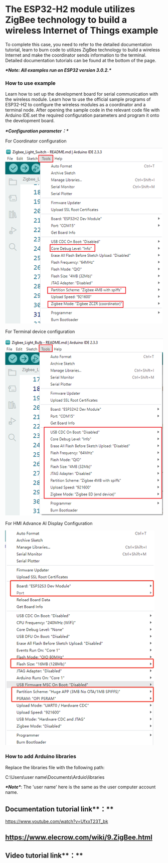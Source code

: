 # **The ESP32-H2 module utilizes ZigBee technology to build a wireless Internet of Things** **example**

To complete this case, you need to refer to the detailed documentation tutorial, learn to burn code to utilizes ZigBee technology to build a wireless Internet and make the coordinator sends information to the terminal. Detailed documentation tutorials can be found at the bottom of the page.

***\*Note: All examples run on ESP32 version 3.0.2.\****

 

### **How to use example**

 

Learn how to set up the development board for serial communication with the wireless module. Learn how to use the official sample programs of ESP32-H2 to configure the wireless modules as a coordinator and a terminal node. After opening the sample code in the relevant code file with Arduino IDE.set the required configuration parameters and program it onto the development board.

***\*Configuration parameter：\****

For Coordinator configuration

![photo1](./photo1.png)

For Terminal device configuration

![photo2](./photo2.png)

For HMI Advance AI Display Configuration

![photo3](./photo3.png)



### **How to add Arduino libraries**

Replace the libraries file with the following path:

C:\Users\user name\Documents\Arduio\libraries

 

***\*Note\****: The 'user name' here is the same as the user computer account name.

 

## **Documentation tutorial link****：**
https://www.youtube.com/watch?v=UfxxT23T_bk

## https://www.elecrow.com/wiki/9.ZigBee.html

## **Video** **tutorial link****：**

 

